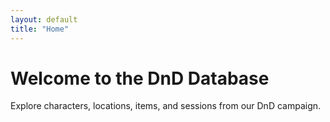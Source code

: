 ```yaml
---
layout: default
title: "Home"
---
```


# Welcome to the DnD Database

Explore characters, locations, items, and sessions from our DnD campaign.
